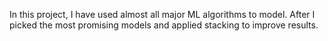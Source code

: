 In this project, I have used almost all major ML algorithms to model. 
After I picked the most promising models and applied stacking to improve results.
